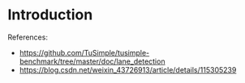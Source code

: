 # Introduction

References: 
- https://github.com/TuSimple/tusimple-benchmark/tree/master/doc/lane_detection
- https://blog.csdn.net/weixin_43726913/article/details/115305239
